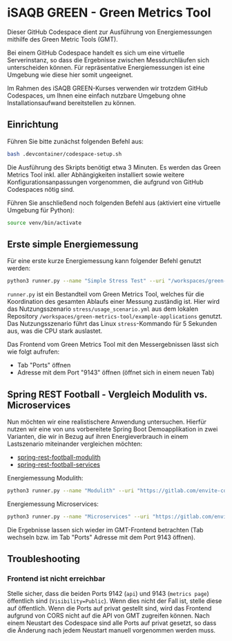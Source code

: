 # iSAQB GREEN - Green Metrics Tool

Dieser GitHub Codespace dient zur Ausführung von Energiemessungen mithilfe des Green Metric Tools (GMT).

Bei einem GitHub Codespace handelt es sich um eine virtuelle Serverinstanz, so dass die Ergebnisse zwischen Messdurchläufen sich unterscheiden können. Für repräsentative Energiemessungen ist eine Umgebung wie diese hier somit ungeeignet.

Im Rahmen des iSAQB GREEN-Kurses verwenden wir trotzdem GitHub Codespaces, um Ihnen eine einfach nutzbare Umgebung ohne Installationsaufwand bereitstellen zu können.

## Einrichtung

Führen Sie bitte zunächst folgenden Befehl aus:

```sh
bash .devcontainer/codespace-setup.sh
```

Die Ausführung des Skripts benötigt etwa 3 Minuten. Es werden das Green Metrics Tool inkl. aller Abhängigkeiten installiert sowie weitere Konfigurationsanpassungen vorgenommen, die aufgrund von GitHub Codespaces nötig sind.

Führen Sie anschließend noch folgenden Befehl aus (aktiviert eine virtuelle Umgebung für Python):

```sh
source venv/bin/activate
```

## Erste simple Energiemessung

Für eine erste kurze Energiemessung kann folgender Befehl genutzt werden:

```sh
python3 runner.py --name "Simple Stress Test" --uri "/workspaces/green-metrics-tool/example-applications/" --filename "stress/usage_scenario.yml" --skip-system-checks --dev-no-optimizations
```

`runner.py` ist ein Bestandteil vom Green Metrics Tool, welches für die Koordination des gesamten Ablaufs einer Messung zuständig ist. Hier wird das Nutzungsszenario `stress/usage_scenario.yml` aus dem lokalen Repository `/workspaces/green-metrics-tool/example-applications` genutzt. Das Nutzungsszenario führt das Linux `stress`-Kommando für 5 Sekunden aus, was die CPU stark auslastet.

Das Frontend vom Green Metrics Tool mit den Messergebnissen lässt sich wie folgt aufrufen:

- Tab "Ports" öffnen
- Adresse mit dem Port "9143" öffnen (öffnet sich in einem neuen Tab)

## Spring REST Football - Vergleich Modulith vs. Microservices

Nun möchten wir eine realistischere Anwendung untersuchen.
Hierfür nutzen wir eine von uns vorbereitete Spring Boot Demoapplikation in zwei Varianten, die wir in Bezug auf ihren Energieverbrauch in einem Lastszenario miteinander vergleichen möchten:

- [spring-rest-football-modulith](https://gitlab.com/envite-consulting/sustainable-software-architecture/isaqb-green/spring-rest-football-modulith)
- [spring-rest-football-services](https://gitlab.com/envite-consulting/sustainable-software-architecture/isaqb-green/spring-rest-football-services)

Energiemessung Modulith:

```sh
python3 runner.py --name "Modulith" --uri "https://gitlab.com/envite-consulting/sustainable-software-architecture/isaqb-green/spring-rest-football-modulith" --filename "usage_scenario-load+single.yml" --skip-system-checks --dev-no-optimizations --skip-unsafe
```

Energiemessung Microservices:

```sh
python3 runner.py --name "Microservices" --uri "https://gitlab.com/envite-consulting/sustainable-software-architecture/isaqb-green/spring-rest-football-services" --filename "usage_scenario-load+single.yml" --skip-system-checks --dev-no-optimizations --skip-unsafe
```

Die Ergebnisse lassen sich wieder im GMT-Frontend betrachten (Tab wechseln bzw. im Tab "Ports" Adresse mit dem Port 9143 öffnen).

## Troubleshooting

### Frontend ist nicht erreichbar

Stelle sicher, dass die beiden Ports 9142 (`api`) und 9143 (`metrics page`) öffentlich sind (`Visibility=Public`). Wenn dies nicht der Fall ist, stelle diese auf öffentlich.
Wenn die Ports auf privat gestellt sind, wird das Frontend aufgrund von CORS nicht auf die API von GMT zugreifen können.
Nach einem Neustart des Codespace sind alle Ports auf privat gesetzt, so dass die Änderung nach jedem Neustart manuell vorgenommen werden muss.
